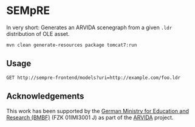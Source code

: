 # SEMpRE

In very short: Generates an ARVIDA scenegraph from a given `.ldr` distribution of OLE asset.

```
mvn clean generate-resources package tomcat7:run
```

## Usage

```
GET http://sempre-frontend/models?uri=http://example.com/foo.ldr
```

## Acknowledgements
This work has been supported by the [German Ministry for Education and Research (BMBF)](http://www.bmbf.de/en/index.html) (FZK 01IMI3001 J) as part of the [ARVIDA](http://www.arvida.de/) project.
